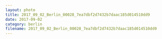 ```yaml
---
layout: photo
title: 2017_09_02_Berlin_00028_7ea7dbf2d7432b7daac185d014510dd9
date: 2017-09-02
category: berlin
filename: 2017_09_02_Berlin_00028_7ea7dbf2d7432b7daac185d014510dd9
---
```

